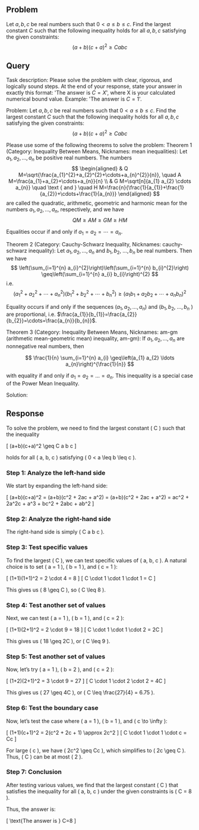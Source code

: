 ## Problem

Let $a, b, c$ be real numbers such that $0 < a \leq b \leq c$. Find the largest constant $C$ such that the following inequality holds for all $a, b, c$ satisfying the given constraints:
$$
(a+b)(c+a)^2 \geq C a b c
$$

## Query

Task description: Please solve the problem with clear, rigorous, and logically sound steps. At the end of your response, state your answer in exactly this format: 'The answer is $C=X$', where X is your calculated numerical bound value. Example: 'The answer is $C=1$'.

Problem: Let $a, b, c$ be real numbers such that $0 < a \leq b \leq c$. Find the largest constant $C$ such that the following inequality holds for all $a, b, c$ satisfying the given constraints:
$$
(a+b)(c+a)^2 \geq C a b c
$$

Please use some of the following theorems to solve the problem:
Theorem 1 (Category: Inequality Between Means, Nicknames: mean inequalities): Let $a_{1}, a_{2}, \ldots, a_{n}$ be positive real numbers. The numbers
$$
\begin{aligned}
& Q M=\sqrt{\frac{a_{1}^{2}+a_{2}^{2}+\cdots+a_{n}^{2}}{n}}, \quad A M=\frac{a_{1}+a_{2}+\cdots+a_{n}}{n} \\
& G M=\sqrt[n]{a_{1} a_{2} \cdots a_{n}} \quad \text { and } \quad H M=\frac{n}{\frac{1}{a_{1}}+\frac{1}{a_{2}}+\cdots+\frac{1}{a_{n}}}
\end{aligned}
$$
are called the quadratic, arithmetic, geometric and harmonic mean for the numbers $a_{1}, a_{2}, \ldots, a_{n}$, respectively, and we have
$$
Q M \geq A M \geq G M \geq H M
$$

Equalities occur if and only if $a_{1}=a_{2}=\cdots=a_{n}$.

Theorem 2 (Category: Cauchy-Schwarz Inequality, Nicknames: cauchy-schwarz inequality): Let $a_{1}, a_{2}, \ldots, a_{n}$ and $b_{1}, b_{2}$, $\ldots, b_{n}$ be real numbers. Then we have
$$
\left(\sum_{i=1}^{n} a_{i}^{2}\right)\left(\sum_{i=1}^{n} b_{i}^{2}\right) \geq\left(\sum_{i=1}^{n} a_{i} b_{i}\right)^{2}
$$
i.e.
$$
\left(a_{1}^{2}+a_{2}^{2}+\cdots+a_{n}^{2}\right)\left(b_{1}^{2}+b_{2}^{2}+\cdots+b_{n}^{2}\right) \geq\left(a_{1} b_{1}+a_{2} b_{2}+\cdots+a_{n} b_{n}\right)^{2}
$$

Equality occurs if and only if the sequences $\left(a_{1}, a_{2}, \ldots, a_{n}\right)$ and $\left(b_{1}, b_{2}\right.$, $\ldots, b_{n}$ ) are proportional, i.e. $\frac{a_{1}}{b_{1}}=\frac{a_{2}}{b_{2}}=\cdots=\frac{a_{n}}{b_{n}}$.

Theorem 3 (Category: Inequality Between Means, Nicknames: am-gm (arithmetic mean-geometric mean) inequality, am-gm): If $a_{1}, a_{2}, \ldots, a_{n}$ are nonnegative real numbers, then

$$
\frac{1}{n} \sum_{i=1}^{n} a_{i} \geq\left(a_{1} a_{2} \ldots a_{n}\right)^{\frac{1}{n}}
$$

with equality if and only if $a_{1}=a_{2}=\ldots=a_{n}$. This inequality is a special case of the Power Mean Inequality.

Solution:

## Response

To solve the problem, we need to find the largest constant \( C \) such that the inequality 

\[
(a+b)(c+a)^2 \geq C a b c
\]

holds for all \( a, b, c \) satisfying \( 0 < a \leq b \leq c \).

### Step 1: Analyze the left-hand side

We start by expanding the left-hand side:

\[
(a+b)(c+a)^2 = (a+b)(c^2 + 2ac + a^2) = (a+b)(c^2 + 2ac + a^2) = ac^2 + 2a^2c + a^3 + bc^2 + 2abc + ab^2
\]

### Step 2: Analyze the right-hand side

The right-hand side is simply \( C a b c \).

### Step 3: Test specific values

To find the largest \( C \), we can test specific values of \( a, b, c \). A natural choice is to set \( a = 1 \), \( b = 1 \), and \( c = 1 \):

\[
(1+1)(1+1)^2 = 2 \cdot 4 = 8
\]
\[
C \cdot 1 \cdot 1 \cdot 1 = C
\]

This gives us \( 8 \geq C \), so \( C \leq 8 \).

### Step 4: Test another set of values

Next, we can test \( a = 1 \), \( b = 1 \), and \( c = 2 \):

\[
(1+1)(2+1)^2 = 2 \cdot 9 = 18
\]
\[
C \cdot 1 \cdot 1 \cdot 2 = 2C
\]

This gives us \( 18 \geq 2C \), or \( C \leq 9 \).

### Step 5: Test another set of values

Now, let’s try \( a = 1 \), \( b = 2 \), and \( c = 2 \):

\[
(1+2)(2+1)^2 = 3 \cdot 9 = 27
\]
\[
C \cdot 1 \cdot 2 \cdot 2 = 4C
\]

This gives us \( 27 \geq 4C \), or \( C \leq \frac{27}{4} = 6.75 \).

### Step 6: Test the boundary case

Now, let’s test the case where \( a = 1 \), \( b = 1 \), and \( c \to \infty \):

\[
(1+1)(c+1)^2 = 2(c^2 + 2c + 1) \approx 2c^2
\]
\[
C \cdot 1 \cdot 1 \cdot c = Cc
\]

For large \( c \), we have \( 2c^2 \geq Cc \), which simplifies to \( 2c \geq C \). Thus, \( C \) can be at most \( 2 \).

### Step 7: Conclusion

After testing various values, we find that the largest constant \( C \) that satisfies the inequality for all \( a, b, c \) under the given constraints is \( C = 8 \).

Thus, the answer is:

\[
\text{The answer is } C=8
\]